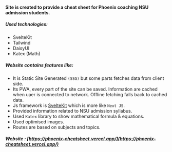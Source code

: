 #### Site is created to provide a cheat sheet for Phoenix coaching NSU admission students.

##### Used technologies:
- SvelteKit
- Tailwind
- DaisyUI
- Katex (Math)

##### Website contains features like:
- It is Static Site Generated `(SSG)` but some parts fetches data from client side.
- Its PWA, every part of the site can be saved. Information are cached when uaer is connected to network. Offline fetching falls back to cached data.
- Js framework is [SvelteKit](https://kit.svelte.dev/) which is more like `Next JS`.
- Provided information related to NSU admission syllabus.
- Used `Katex` library to show mathematical formula & equations.
- Used optimised images.
- Routes are based on subjects and topics.

##### Website : [https://phoenix-cheatsheet.vercel.app/](https://phoenix-cheatsheet.vercel.app/)

